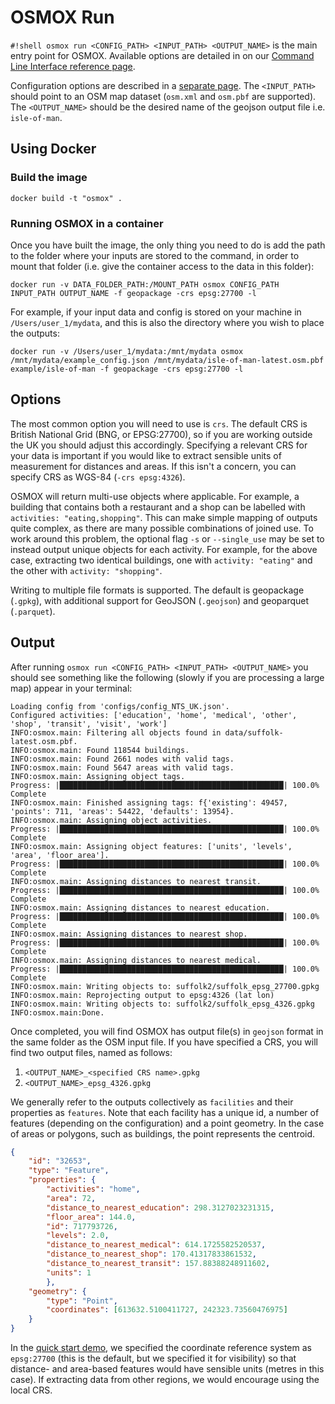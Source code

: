 
# OSMOX Run

`#!shell osmox run <CONFIG_PATH> <INPUT_PATH> <OUTPUT_NAME>` is the main entry point for OSMOX.
Available options are detailed in on our [Command Line Interface reference page](api/cli.md).

Configuration options are described in a [separate page](config.md).
The `<INPUT_PATH>` should point to an OSM map dataset (`osm.xml` and `osm.pbf` are supported).
The `<OUTPUT_NAME>` should be the desired name of the geojson output file i.e. `isle-of-man`.

## Using Docker

### Build the image

```shell
docker build -t "osmox" .
```

### Running OSMOX in a container

Once you have built the image, the only thing you need to do is add the path to the folder where your inputs are stored to the command, in order to mount that folder (i.e. give the container access to the data in this folder):

```shell
docker run -v DATA_FOLDER_PATH:/MOUNT_PATH osmox CONFIG_PATH INPUT_PATH OUTPUT_NAME -f geopackage -crs epsg:27700 -l
```

For example, if your input data and config is stored on your machine in `/Users/user_1/mydata`, and this is also the directory where you wish to place the outputs:

```shell
docker run -v /Users/user_1/mydata:/mnt/mydata osmox /mnt/mydata/example_config.json /mnt/mydata/isle-of-man-latest.osm.pbf example/isle-of-man -f geopackage -crs epsg:27700 -l
```

## Options

The most common option you will need to use is `crs`.
The default CRS is British National Grid (BNG, or EPSG:27700), so if you are working outside the UK you should adjust this accordingly.
Specifying a relevant CRS for your data is important if you would like to extract sensible units of measurement for distances and areas.
If this isn't a concern, you can specify CRS as WGS-84 (`-crs epsg:4326`).

OSMOX will return multi-use objects where applicable.
For example, a building that contains both a restaurant and a shop can be labelled with `activities: "eating,shopping"`.
This can make simple mapping of outputs quite complex, as there are many possible combinations of joined use.
To work around this problem, the optional flag `-s` or `--single_use` may be set to instead output unique objects for each activity.
For example, for the above case, extracting two identical buildings, one with `activity: "eating"` and the other with `activity: "shopping"`.

Writing to multiple file formats is supported. The default is geopackage (`.gpkg`), with additional support for GeoJSON (`.geojson`) and geoparquet (`.parquet`).

## Output

After running `osmox run <CONFIG_PATH> <INPUT_PATH> <OUTPUT_NAME>` you should see something like the following (slowly if you are processing a large map) appear in your terminal:

```shell
Loading config from 'configs/config_NTS_UK.json'.
Configured activities: ['education', 'home', 'medical', 'other', 'shop', 'transit', 'visit', 'work']
INFO:osmox.main: Filtering all objects found in data/suffolk-latest.osm.pbf.
INFO:osmox.main: Found 118544 buildings.
INFO:osmox.main: Found 2661 nodes with valid tags.
INFO:osmox.main: Found 5647 areas with valid tags.
INFO:osmox.main: Assigning object tags.
Progress: |██████████████████████████████████████████████████| 100.0% Complete
INFO:osmox.main: Finished assigning tags: f{'existing': 49457, 'points': 711, 'areas': 54422, 'defaults': 13954}.
INFO:osmox.main: Assigning object activities.
Progress: |██████████████████████████████████████████████████| 100.0% Complete
INFO:osmox.main: Assigning object features: ['units', 'levels', 'area', 'floor_area'].
Progress: |██████████████████████████████████████████████████| 100.0% Complete
INFO:osmox.main: Assigning distances to nearest transit.
Progress: |██████████████████████████████████████████████████| 100.0% Complete
INFO:osmox.main: Assigning distances to nearest education.
Progress: |██████████████████████████████████████████████████| 100.0% Complete
INFO:osmox.main: Assigning distances to nearest shop.
Progress: |██████████████████████████████████████████████████| 100.0% Complete
INFO:osmox.main: Assigning distances to nearest medical.
Progress: |██████████████████████████████████████████████████| 100.0% Complete
INFO:osmox.main: Writing objects to: suffolk2/suffolk_epsg_27700.gpkg
INFO:osmox.main: Reprojecting output to epsg:4326 (lat lon)
INFO:osmox.main: Writing objects to: suffolk2/suffolk_epsg_4326.gpkg
INFO:osmox.main:Done.
```

Once completed, you will find OSMOX has output file(s) in `geojson` format in the same folder as the OSM input file.
If you have specified a CRS, you will find two output files, named as follows:

1. `<OUTPUT_NAME>_<specified CRS name>.gpkg`
2. `<OUTPUT_NAME>_epsg_4326.gpkg`

We generally refer to the outputs collectively as `facilities` and their properties as `features`.
Note that each facility has a unique id, a number of features (depending on the configuration) and a point geometry.
In the case of areas or polygons, such as buildings, the point represents the centroid.

```json
{
    "id": "32653",
    "type": "Feature",
    "properties": {
        "activities": "home",
        "area": 72,
        "distance_to_nearest_education": 298.3127023231315,
        "floor_area": 144.0,
        "id": 717793726,
        "levels": 2.0,
        "distance_to_nearest_medical": 614.1725582520537,
        "distance_to_nearest_shop": 170.41317833861532,
        "distance_to_nearest_transit": 157.88388248911602,
        "units": 1
        },
    "geometry": {
        "type": "Point",
        "coordinates": [613632.5100411727, 242323.73560476975]
    }
}
```

In the [quick start demo](quick_start.md), we specified the coordinate reference system as `epsg:27700` (this is the default, but we specified it for visibility) so that distance- and area-based features would have sensible units (metres in this case).
If extracting data from other regions, we would encourage using the local CRS.
